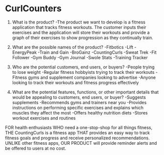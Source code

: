 # CurlCounters

1. What is the product?
	-The product we want to develop is a fitness application that 
tracks fitness workouts. The customer inputs their exercises and the 
application will store their workouts and provide a graph of their 
exercises to show progression as they continually train.

2. What are the possible names of the product?
	-Fitbotics
	-Lift
	-EnergyPeak
	-Train and Gain
	-BroGainz
	-CountingCurls
	-Sweat Trek
	-Fit Follower
	-Gym Buddy
	-Gym Journal
	-Swole Stats
	-Training Tracker

3. Who are the potential customers, end users, or buyers?
	-People trying to lose weight
	-Regular fitness hobbyists trying to track their workouts
	-Fitness gyms and supplement companies looking to advertise
	-Anyone looking to track their workouts and fitness progress 
effectively

4. What are the potential features, functions, or other important details 
that would be appealing to customers, end users, or buyer?
	-Suggests supplements
	-Recommends gyms and trainers near you
	-Provides instructions on performing specific exercises and 
explains which muscles they affect the most
	-Offers healthy nutrition diets
	-Stores workout exercises and routines

FOR health enthusiasts WHO need a one-stop-shop for all things fitness, 
THE CountingCurls is a fitness app THAT provides an easy way to track 
fitness goals and progress and receive personalized recommendations. 
UNLIKE other fitness apps, OUR PRODUCT will provide reminder alerts and be 
offered to users at no cost.
